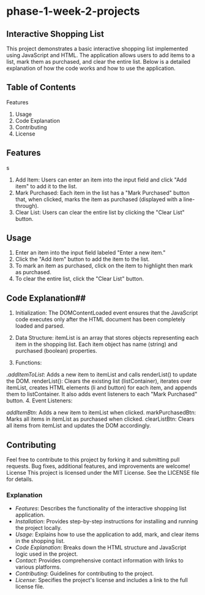 # phase-1-week-2-projects
## Interactive Shopping List

This project demonstrates a basic interactive shopping list implemented using  JavaScript and HTML. The application allows users to add items to a list, mark them as purchased, and clear the entire list. Below is a detailed explanation of how the code works and how to use the application.

## Table of Contents
Features
1. Usage
2. Code Explanation
3. Contributing
4. License

## Features
s
1. Add Item: Users can enter an item into the input field and click "Add item" to add it to the list.
2. Mark Purchased: Each item in the list has a "Mark Purchased" button that, when clicked, marks the item as purchased (displayed with a line-through).
3. Clear List: Users can clear the entire list by clicking the "Clear List" button.


## Usage

1. Enter an item into the input field labeled "Enter a new item."
2. Click the "Add item" button to add the item to the list.
3. To mark an item as purchased, click on the item to highlight then mark as purchased.
4. To clear the entire list, click the "Clear List" button.

## Code Explanation##

1. Initialization: The DOMContentLoaded event ensures that the JavaScript code executes only after the HTML document has been completely loaded and parsed.

2. Data Structure: itemList is an array that stores objects representing each item in the shopping list. Each item object has name (string) and purchased (boolean) properties.

3. Functions:

.*addItemToList*: Adds a new item to itemList and calls renderList() to update the DOM.
renderList(): Clears the existing list (listContainer), iterates over itemList, creates HTML elements (li and button) for each item, and appends them to listContainer. It also adds event listeners to each "Mark Purchased" button.
4. Event Listeners:

*addItemBtn*: Adds a new item to itemList when clicked.
markPurchasedBtn: Marks all items in itemList as purchased when clicked.
clearListBtn: Clears all items from itemList and updates the DOM accordingly.
## Contributing
Feel free to contribute to this project by forking it and submitting pull requests. Bug fixes, additional features, and improvements are welcome!
License
This project is licensed under the MIT License. See the LICENSE file for details.

### Explanation

- *Features*: Describes the functionality of the interactive shopping list application.
- *Installation*: Provides step-by-step instructions for installing and running the project locally.
- *Usage*: Explains how to use the application to add, mark, and clear items in the shopping list.
- *Code Explanation*: Breaks down the HTML structure and JavaScript logic used in the project.
- *Contact*: Provides comprehensive contact information with links to various platforms.
- *Contributing*: Guidelines for contributing to the project.
- *License*: Specifies the project's license and includes a link to the full license file.